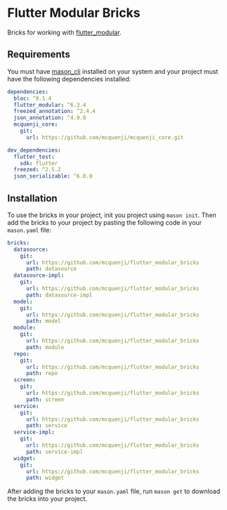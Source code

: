 # Flutter Modular Bricks

Bricks for working with [flutter_modular](https://pub.dev/packages/flutter_modular).

## Requirements

You must have [mason_cli](https://pub.dev/packages/mason_cli) installed on your system and your project must have the following dependencies installed:

```yaml
dependencies:
  bloc: ^8.1.4
  flutter_modular: ^6.3.4
  freezed_annotation: ^2.4.4
  json_annotation: ^4.9.0
  mcquenji_core:
    git:
      url: https://github.com/mcquenji/mcquenji_core.git

dev_dependencies:
  flutter_test:
    sdk: flutter
  freezed: ^2.5.2
  json_serializable: ^6.8.0
```

## Installation

To use the bricks in your project, init you project using `mason init`. Then add the bricks to your project by pasting the following code in your `mason.yaml` file:

```yaml
bricks:
  datasource:
    git:
      url: https://github.com/mcquenji/flutter_modular_bricks
      path: datasource
  datasource-impl:
    git:
      url: https://github.com/mcquenji/flutter_modular_bricks
      path: datasource-impl
  model:
    git:
      url: https://github.com/mcquenji/flutter_modular_bricks
      path: model
  module:
    git:
      url: https://github.com/mcquenji/flutter_modular_bricks
      path: module
  repo:
    git:
      url: https://github.com/mcquenji/flutter_modular_bricks
      path: repo
  screen:
    git:
      url: https://github.com/mcquenji/flutter_modular_bricks
      path: screen
  service:
    git:
      url: https://github.com/mcquenji/flutter_modular_bricks
      path: service
  service-impl:
    git:
      url: https://github.com/mcquenji/flutter_modular_bricks
      path: service-impl
  widget:
    git:
      url: https://github.com/mcquenji/flutter_modular_bricks
      path: widget
```

After adding the bricks to your `mason.yaml` file, run `mason get` to download the bricks into your project.
